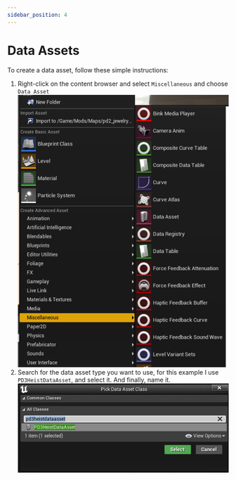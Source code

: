 ```yaml
---
sidebar_position: 4
---
```


# Data Assets

To create a data asset, follow these simple instructions:
1. Right-click on the content browser and select `Miscellaneous` and choose `Data Asset` ![Data Asset in UE4 Editor](assets/data-asset-content-browser.png)
2. Search for the data asset type you want to use, for this example I use `PD3HeistDataAsset`, and select it. And finally, name it. ![PD3HeistDataAsset](assets/pd3heistdataasset-in-class-picker.png)
